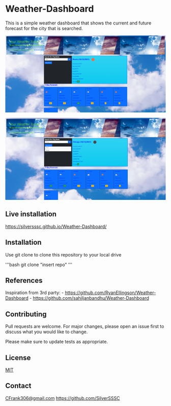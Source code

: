 # Weather-Dashboard
This is a simple weather dashboard that shows the current and future forecast for the city that is searched.


![Preview of the project](./weather-dashboard.png)

![Preview of the project](./weather-dashboard2.png)

## Live installation

https://silversssc.github.io/Weather-Dashboard/


## Installation

Use git clone to clone this repository to your local drive

'''bash
git clone "insert repo"
'''

## References
Inspiration from 3rd party:
    - https://github.com/RyanEllingson/Weather-Dashboard
    - https://github.com/sahiljanbandhu/Weather-Dashboard

## Contributing
Pull requests are welcome. For major changes, please open an issue first to discuss what you would like to change.

Please make sure to update tests as appropriate.

## License
[MIT](https://choosealicense.com/licenses/mit/)

## Contact
CFrank306@gmail.com
https://github.com/SilverSSSC
